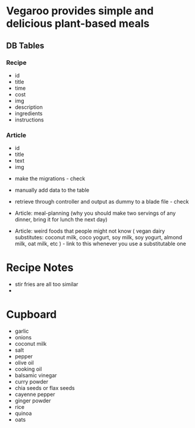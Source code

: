 # Vegaroo provides simple and delicious plant-based meals 

## DB Tables
### Recipe 
 - id
 - title
 - time 
 - cost 
 - img 
 - description 
 - ingredients 
 - instructions 
 
### Article 
 - id
 - title
 - text
 - img 
 
 
* make the migrations - check 
* manually add data to the table 
* retrieve through controller and output as dummy to a blade file - check
 
 
 * Article: meal-planning (why you should make two servings of any dinner, bring it for lunch the next day)
 * Article: weird foods that people might not know 
 ( vegan dairy substitutes: coconut milk, coco yogurt, soy milk, soy yogurt, almond milk, oat milk, etc ) - link to this whenever you use a substitutable one 
 
# Recipe Notes
* stir fries are all too similar
 * 

# Cupboard
 - garlic
 - onions
 - coconut milk
 - salt
 - pepper
 - olive oil
 - cooking oil 
 - balsamic vinegar
 - curry powder
 - chia seeds or flax seeds 
 - cayenne pepper
 - ginger powder
 - rice
 - quinoa
 - oats 

 
 
 
 
 